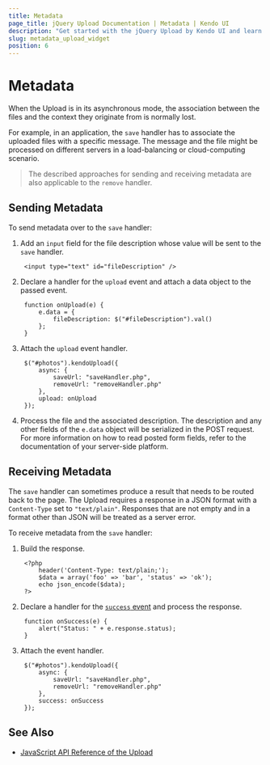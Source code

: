 ```yaml
---
title: Metadata
page_title: jQuery Upload Documentation | Metadata | Kendo UI
description: "Get started with the jQuery Upload by Kendo UI and learn how to send and receive metadata during the asynchronous mode of Upload operation."
slug: metadata_upload_widget
position: 6
---
```


# Metadata

When the Upload is in its asynchronous mode, the association between the files and the context they originate from is normally lost.

For example, in an application, the `save` handler has to associate the uploaded files with a specific message. The message and the file might be processed on different servers in a load-balancing or cloud-computing scenario.

> The described approaches for sending and receiving metadata are also applicable to the `remove` handler.

## Sending Metadata

To send metadata over to the `save` handler:

1. Add an `input` field for the file description whose value will be sent to the `save` handler.

        <input type="text" id="fileDescription" />

2. Declare a handler for the `upload` event and attach a data object to the passed event.

        function onUpload(e) {
            e.data = {
                fileDescription: $("#fileDescription").val()
            };
        }

3. Attach the `upload` event handler.

        $("#photos").kendoUpload({
            async: {
                saveUrl: "saveHandler.php",
                removeUrl: "removeHandler.php"
            },
            upload: onUpload
        });

4. Process the file and the associated description. The description and any other fields of the `e.data` object will be serialized in the POST request. For more information on how to read posted form fields, refer to the documentation of your server-side platform.

## Receiving Metadata

The `save` handler can sometimes produce a result that needs to be routed back to the page. The Upload requires a response in a JSON format with a `Content-Type` set to `"text/plain"`. Responses that are not empty and in a format other than JSON will be treated as a server error.

To receive metadata from the `save` handler:

1. Build the response.

        <?php
            header('Content-Type: text/plain;');
            $data = array('foo' => 'bar', 'status' => 'ok');
            echo json_encode($data);
        ?>

2. Declare a handler for the [`success` event](/api/javascript/ui/upload/events/success) and process the response.

        function onSuccess(e) {
            alert("Status: " + e.response.status);
        }

3. Attach the event handler.

        $("#photos").kendoUpload({
            async: {
                saveUrl: "saveHandler.php",
                removeUrl: "removeHandler.php"
            },
            success: onSuccess
        });

## See Also

* [JavaScript API Reference of the Upload](/api/javascript/ui/upload)
